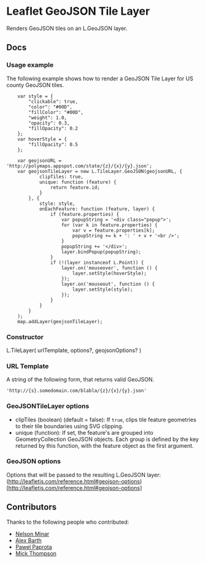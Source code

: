 # Leaflet GeoJSON Tile Layer
Renders GeoJSON tiles on an L.GeoJSON layer.

## Docs

### Usage example
The following example shows how to render a GeoJSON Tile Layer for US county GeoJSON tiles.

        var style = {
            "clickable": true,
            "color": "#00D",
            "fillColor": "#00D",
            "weight": 1.0,
            "opacity": 0.3,
            "fillOpacity": 0.2
        };
        var hoverStyle = {
            "fillOpacity": 0.5
        };

        var geojsonURL = 'http://polymaps.appspot.com/state/{z}/{x}/{y}.json';
        var geojsonTileLayer = new L.TileLayer.GeoJSON(geojsonURL, {
                clipTiles: true,
                unique: function (feature) {
                    return feature.id; 
                }
            }, {
                style: style,
                onEachFeature: function (feature, layer) {
                    if (feature.properties) {
                        var popupString = '<div class="popup">';
                        for (var k in feature.properties) {
                            var v = feature.properties[k];
                            popupString += k + ': ' + v + '<br />';
                        }
                        popupString += '</div>';
                        layer.bindPopup(popupString);
                    }
                    if (!(layer instanceof L.Point)) {
                        layer.on('mouseover', function () {
                            layer.setStyle(hoverStyle);
                        });
                        layer.on('mouseout', function () {
                            layer.setStyle(style);
                        });
                    }
                }
            }
        );
        map.addLayer(geojsonTileLayer);

### Constructor
L.TileLayer( <String> urlTemplate, <GeoJSONTileLayer options> options?, <GeoJSON options> geojsonOptions? )

### URL Template
A string of the following form, that returns valid GeoJSON.

    'http://{s}.somedomain.com/blabla/{z}/{x}/{y}.json'

### GeoJSONTileLayer options
* clipTiles (boolean) (default = false): If `true`, clips tile feature geometries to their tile boundaries using SVG clipping.
* unique (function): If set, the feature's are grouped into GeometryCollection GeoJSON objects. Each group is defined by the key returned by this function, with the feature object as the first argument.

### GeoJSON options
Options that will be passed to the resulting L.GeoJSON layer: (http://leafletjs.com/reference.html#geojson-options)[http://leafletjs.com/reference.html#geojson-options]


## Contributors
Thanks to the following people who contributed:

* [Nelson Minar](https://github.com/NelsonMinar)
* [Alex Barth](https://github.com/lxbarth)
* [Pawel Paprota](https://github.com/ppawel)
* [Mick Thompson](https://github.com/dthompson)
